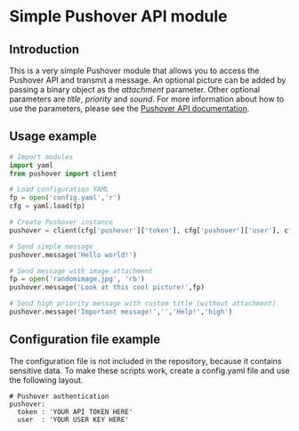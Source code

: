 # Simple Pushover API module

## Introduction
This is a very simple Pushover module that allows you to access the Pushover API
and transmit a message. An optional picture can be added by passing a binary 
object as the *attachment* parameter. Other optional parameters are 
*title*, *priority* and *sound*. For more information about how to use the parameters, 
please see the [Pushover API documentation](https://pushover.net/api).

## Usage example
```python
# Import modules
import yaml
from pushover import client

# Load configuration YAML
fp = open('config.yaml','r')
cfg = yaml.load(fp)

# Create Pushover instance
pushover = client(cfg['pushover']['token'], cfg['pushover']['user'], cfg['pushover']['url'])

# Send simple message
pushover.message('Hello world!')

# Send message with image attachment
fp = open('randomimage.jpg', 'rb')
pushover.message('Look at this cool picture!',fp)

# Send high priority message with custom title (without attachment)
pushover.message('Important message!','','Help!','high')
```

## Configuration file example
The configuration file is not included in the repository, because it contains sensitive data. 
To make these scripts work, create a config.yaml file and use the following layout.
```
# Pushover authentication
pushover:
  token : 'YOUR API TOKEN HERE'
  user  : 'YOUR USER KEY HERE'
```
